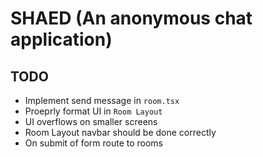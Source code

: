 # SHAED (An anonymous chat application)

## TODO
- Implement send message in `room.tsx`
- Proeprly format UI in `Room Layout`
- UI overflows on smaller screens
- Room Layout navbar should be done correctly
- On submit of form route to rooms
